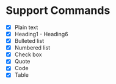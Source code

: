 # Support Commands

- [x] Plain text
- [x] Heading1 - Heading6
- [x] Bulleted list
- [x] Numbered list
- [x] Check box
- [x] Quote
- [x] Code
- [x] Table